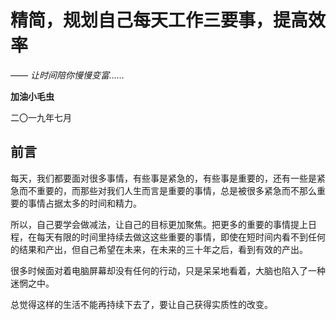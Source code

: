 # 精简，规划自己每天工作三要事，提高效率

*—— 让时间陪你慢慢变富……*

**加油小毛虫**

二〇一九年七月

## 前言
每天，我们都要面对很多事情，有些事是紧急的，有些事是重要的，还有一些是紧急而不重要的，而那些对我们人生而言是重要的事情，总是被很多紧急而不那么重要的事情占据太多的时间和精力。

所以，自己要学会做减法，让自己的目标更加聚焦。把更多的重要的事情提上日程，在每天有限的时间里持续去做这这些重要的事情，即使在短时间内看不到任何的结果和产出，但自己希望在未来，在未来的三十年之后，看到有效的产出。

很多时候面对着电脑屏幕却没有任何的行动，只是呆呆地看着，大脑也陷入了一种迷惘之中。

总觉得这样的生活不能再持续下去了，要让自己获得实质性的改变。